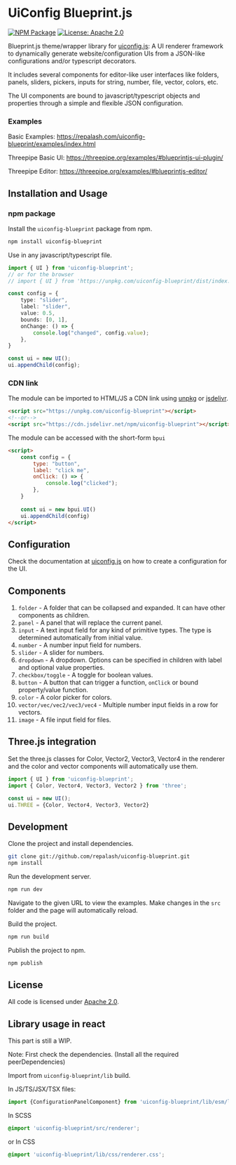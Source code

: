 # UiConfig Blueprint.js

[![NPM Package](https://img.shields.io/npm/v/uiconfig-blueprint.svg)](https://www.npmjs.com/package/uiconfig-blueprint)
[![License: Apache 2.0](https://img.shields.io/badge/License-Apache%202.0-green.svg)](https://opensource.org/license/apache-2-0/)

Blueprint.js theme/wrapper library for [uiconfig.js](https://github.com/repalash/uiconfig.js): A UI renderer framework to dynamically generate website/configuration UIs from a JSON-like configurations and/or typescript decorators. 

It includes several components for editor-like user interfaces like folders, panels, sliders, pickers, inputs for string, number, file, vector, colors, etc.

The UI components are bound to javascript/typescript    objects and properties through a simple and flexible JSON configuration.

### Examples

Basic Examples: https://repalash.com/uiconfig-blueprint/examples/index.html

Threepipe Basic UI: https://threepipe.org/examples/#blueprintjs-ui-plugin/

Threepipe Editor: https://threepipe.org/examples/#blueprintjs-editor/

## Installation and Usage

### npm package

Install the `uiconfig-blueprint` package from npm.
```bash
npm install uiconfig-blueprint
```

Use in any javascript/typescript file.
```typescript
import { UI } from 'uiconfig-blueprint';
// or for the browser
// import { UI } from 'https://unpkg.com/uiconfig-blueprint/dist/index.mjs';

const config = {
    type: "slider",
    label: "slider",
    value: 0.5,
    bounds: [0, 1],
    onChange: () => {
        console.log("changed", config.value);
    },
}

const ui = new UI();
ui.appendChild(config);
```

### CDN link

The module can be imported to HTML/JS a CDN link using [unpkg](https://unpkg.com/) or [jsdelivr](https://www.jsdelivr.com/).

```html
<script src="https://unpkg.com/uiconfig-blueprint"></script>
<!--or-->
<script src="https://cdn.jsdelivr.net/npm/uiconfig-blueprint"></script>
```

The module can be accessed with the short-form `bpui`
```html
<script>
    const config = {
        type: "button",
        label: "click me",
        onClick: () => {
            console.log("clicked");
        },
    }
    
    const ui = new bpui.UI()
    ui.appendChild(config)
</script>
```

## Configuration

Check the documentation at [uiconfig.js](https://github.com/repalash/uiconfig.js) on how to create a configuration for the UI.

## Components

1. `folder` - A folder that can be collapsed and expanded. It can have other components as children.
2. `panel` - A panel that will replace the current panel.
3. `input` - A text input field for any kind of primitive types. The type is determined automatically from initial value.
4. `number` - A number input field for numbers.
5. `slider` - A slider for numbers. 
6. `dropdown` - A dropdown. Options can be specified in children with label and optional value properties.
7. `checkbox/toggle` - A toggle for boolean values.
8. `button` - A button that can trigger a function, `onClick` or bound property/value function.
9. `color` - A color picker for colors.
10. `vector/vec/vec2/vec3/vec4` - Multiple number input fields in a row for vectors.
11. `image` - A file input field for files.

## Three.js integration

Set the three.js classes for Color, Vector2, Vector3, Vector4 in the renderer and the color and vector components will automatically use them.

```typescript
import { UI } from 'uiconfig-blueprint';
import { Color, Vector4, Vector3, Vector2 } from 'three';

const ui = new UI();
ui.THREE = {Color, Vector4, Vector3, Vector2}
```


## Development

Clone the project and install dependencies.
```bash
git clone git://github.com/repalash/uiconfig-blueprint.git
npm install
```

Run the development server.
```bash
npm run dev
```
Navigate to the given URL to view the examples. Make changes in the `src` folder and the page will automatically reload.

Build the project.
```bash
npm run build
```

Publish the project to npm.
```bash
npm publish
```

## License
All code is licensed under [Apache 2.0](LICENSE).

## Library usage in react

This part is still a WIP.

Note: First check the dependencies. (Install all the required peerDependencies)

Import from `uiconfig-blueprint/lib` build.

In JS/TS/JSX/TSX files:
```javascript
import {ConfigurationPanelComponent} from 'uiconfig-blueprint/lib/esm/lib'
```

In SCSS
```scss
@import 'uiconfig-blueprint/src/renderer';
```
or 
In CSS
```css
@import 'uiconfig-blueprint/lib/css/renderer.css';
```
